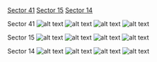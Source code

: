 [Sector 41](#sector41)
[Sector 15](#sector15)
[Sector 14](#sector14)

<a name = "sector41"></a>
Sector 41
![alt text](/images/KELT-21_Sector_41/KELT-21_Sector_41_a_TimeSeries.png)
![alt text](/images/KELT-21_Sector_41/KELT-21_Sector_41_b_FoldedLightCurve.png)
![alt text](/images/KELT-21_Sector_41/KELT-21_Sector_41_b_IndividualTransitsWithFit.png)
![alt text](/images/KELT-21_Sector_41/KELT-21_Sector_41_c_TimingResiduals.png)

<a name = "sector15"></a>
Sector 15
![alt text](/images/KELT-21_Sector_15/KELT-21_Sector_15_a_TimeSeries.png)
![alt text](/images/KELT-21_Sector_15/KELT-21_Sector_15_b_FoldedLightCurve.png)
![alt text](/images/KELT-21_Sector_15/KELT-21_Sector_15_b_IndividualTransitsWithFit.png)
![alt text](/images/KELT-21_Sector_15/KELT-21_Sector_15_c_TimingResiduals.png)

<a name = "sector14"></a>
Sector 14
![alt text](/images/KELT-21_Sector_14/KELT-21_Sector_14_a_TimeSeries.png)
![alt text](/images/KELT-21_Sector_14/KELT-21_Sector_14_b_FoldedLightCurve.png)
![alt text](/images/KELT-21_Sector_14/KELT-21_Sector_14_b_IndividualTransitsWithFit.png)
![alt text](/images/KELT-21_Sector_14/KELT-21_Sector_14_c_TimingResiduals.png)

